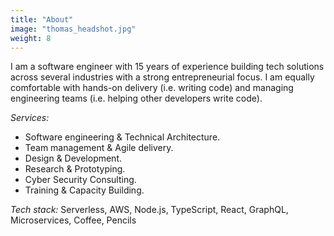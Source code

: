 ```yaml
---
title: "About"
image: "thomas_headshot.jpg"
weight: 8
---
```


I am a software engineer with 15 years of experience building tech solutions across several industries with a strong entrepreneurial focus. I am equally comfortable with hands-on delivery (i.e. writing code) and managing engineering teams (i.e. helping other developers write code).

_Services:_

*   Software engineering & Technical Architecture.
*   Team management & Agile delivery.
*   Design & Development.
*   Research & Prototyping.
*   Cyber Security Consulting.
*   Training & Capacity Building.

_Tech stack:_ Serverless, AWS, Node.js, TypeScript, React, GraphQL, Microservices, Coffee, Pencils